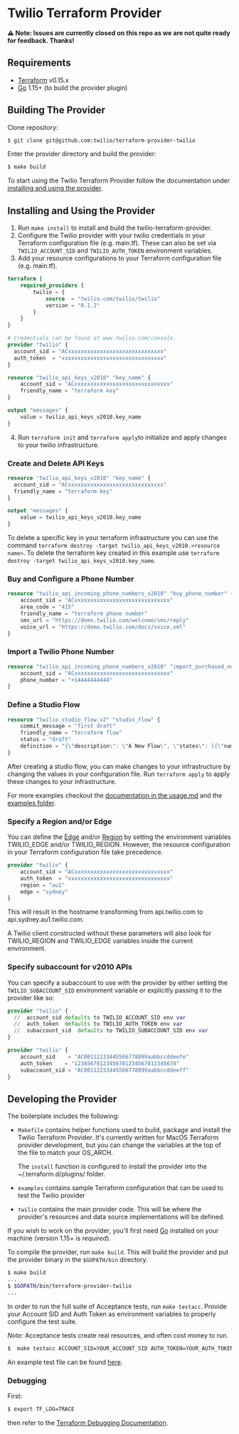 # Twilio Terraform Provider

**:warning:  Note: Issues are currently closed on this repo as we are not quite ready for feedback. Thanks!**

## Requirements

-	[Terraform](https://www.terraform.io/downloads.html) v0.15.x
-	[Go](https://golang.org/doc/install) 1.15+ (to build the provider plugin)

## Building The Provider

Clone repository:

```sh
$ git clone git@github.com:twilio/terraform-provider-twilio
```

Enter the provider directory and build the provider:

```sh
$ make build
```

To start using the Twilio Terraform Provider follow the documentation under [installing and using the provider](#installing-and-using-the-provider).

## Installing and Using the Provider
1. Run `make install` to install and build the twilio-terraform-provider.
2. Configure the Twilio provider with your twilio credentials in your Terraform configuration file (e.g. main.tf). These can also be set via `TWILIO_ACCOUNT_SID` and `TWILIO_AUTH_TOKEN` environment variables.
3. Add your resource configurations to your Terraform configuration file (e.g. main.tf).
```terraform
terraform {
    required_providers {
        twilio = {
            source  = "twilio.com/twilio/twilio"
            version = "0.1.2"
        }
    }
}

# Credentials can be found at www.twilio.com/console.
provider "twilio" {
  account_sid = "ACxxxxxxxxxxxxxxxxxxxxxxxxxxxxxx"
  auth_token  = "xxxxxxxxxxxxxxxxxxxxxxxxxxxxxxxx"
}

resource "twilio_api_keys_v2010" "key_name" {
    account_sid = "ACxxxxxxxxxxxxxxxxxxxxxxxxxxxxxx"
    friendly_name = "terraform key"
}

output "messages" {
    value = twilio_api_keys_v2010.key_name
}
```
4. Run `terraform init` and `terraform apply`to initialize and apply changes to your twilio infrastructure.

### Create and Delete API Keys
```terraform
resource "twilio_api_keys_v2010" "key_name" {
  account_sid = "ACxxxxxxxxxxxxxxxxxxxxxxxxxxxxxx"
  friendly_name = "terraform key"
}

output "messages" {
    value = twilio_api_keys_v2010.key_name
}
```
To delete a specific key in your terraform infrastructure you can use the command `terraform destroy -target twilio_api_keys_v2010.<resource name>`. To delete the terraform key created in this example use `terraform destroy -target twilio_api_keys_v2010.key_name`.

### Buy and Configure a Phone Number
```terraform
resource "twilio_api_incoming_phone_numbers_v2010" "buy_phone_number" {
    account_sid = "ACxxxxxxxxxxxxxxxxxxxxxxxxxxxxxx"
    area_code = "415"
    friendly_name = "terraform phone number"
    sms_url = "https://demo.twilio.com/welcome/sms/reply"
    voice_url = "https://demo.twilio.com/docs/voice.xml"
}
```
### Import a Twilio Phone Number
```terraform
resource "twilio_api_incoming_phone_numbers_v2010" "import_purchased_number" {
    account_sid = "ACxxxxxxxxxxxxxxxxxxxxxxxxxxxxxx"
    phone_number = "+14444444444"
}
```
### Define a Studio Flow
```terraform
resource "twilio_studio_flow_v2" "studio_flow" {
    commit_message = "first draft"
    friendly_name = "terraform flow"
    status = "draft"
    definition = "{\"description\": \"A New Flow\", \"states\": [{\"name\": \"Trigger\", \"type\": \"trigger\", \"transitions\": [], \"properties\": {\"offset\": {\"x\": 0, \"y\": 0}}}], \"initial_state\": \"Trigger\", \"flags\": {\"allow_concurrent_calls\": true}}"
}
```
After creating a studio flow, you can make changes to your infrastructure by changing the values in your configuration file. Run `terraform apply` to apply these changes to your infrastructure.

For more examples checkout the [documentation in the usage.md](usage.md) and the [examples folder](examples).

### Specify a Region and/or Edge

You can define the [Edge](https://www.twilio.com/docs/global-infrastructure/edge-locations#public-edge-locations) and/or [Region](https://www.twilio.com/docs/global-infrastructure/edge-locations/legacy-regions) by setting the environment variables TWILIO_EDGE and/or TWILIO_REGION. However, the resource configuration in your Terraform configuration file take precedence.

```terraform
provider "twilio" {
    account_sid = "ACxxxxxxxxxxxxxxxxxxxxxxxxxxxxxx"
    auth_token  = "xxxxxxxxxxxxxxxxxxxxxxxxxxxxxxxx"
    region = "au1"
    edge = "sydney"
}
```
This will result in the hostname transforming from api.twilio.com to api.sydney.au1.twilio.com.

A Twilio client constructed without these parameters will also look for TWILIO_REGION and TWILIO_EDGE variables inside the current environment.

### Specify subaccount for v2010 APIs

You can specify a subaccount to use with the provider by either setting the `TWILIO_SUBACCOUNT_SID` environment variable or explicitly passing it to the provider like so:

```terraform
provider "twilio" {
  //  account_sid defaults to TWILIO_ACCOUNT_SID env var
  //  auth_token  defaults to TWILIO_AUTH_TOKEN env var
  //  subaccount_sid  defaults to TWILIO_SUBACCOUNT_SID env var
}
```

```terraform
provider "twilio" {
    account_sid    = "AC00112233445566778899aabbccddeefe"
    auth_token    = "12345678123456781234567812345678"
    subaccount_sid = "AC00112233445566778899aabbccddeeff"
}
```

## Developing the Provider

The boilerplate includes the following:
- `Makefile` contains helper functions used to build, package and install the Twilio Terraform Provider. It's currently written for MacOS Terraform provider development, but you can change the variables at the top of the file to match your OS_ARCH.

  The `install` function is configured to install the provider into the ~/.terraform.d/plugins/ folder.
- `examples` contains sample Terraform configuration that can be used to test the Twilio provider
- `twilio` contains the main provider code. This will be where the provider's resources and data source implementations will be defined.

If you wish to work on the provider, you'll first need [Go](http://www.golang.org) installed on your machine (version 1.15+ is *required*).

To compile the provider, run `make build`. This will build the provider and put the provider binary in the `$GOPATH/bin` directory.

```sh
$ make build
...
$ $GOPATH/bin/terraform-provider-twilio
...
```

In order to run the full suite of Acceptance tests, run `make testacc`. Provide your Account SID and Auth Token as environment variables to properly configure the test suite.

*Note:* Acceptance tests create real resources, and often cost money to run.

```sh
$  make testacc ACCOUNT_SID=YOUR_ACCOUNT_SID AUTH_TOKEN=YOUR_AUTH_TOKEN
```

An example test file can be found [here](https://github.com/twilio/terraform-provider-twilio/blob/master/twilio/resource_taskrouter_workspace_test.go).

### Debugging
First:
```sh
$ export TF_LOG=TRACE
```
then refer to the [Terraform Debugging Documentation](https://www.terraform.io/docs/internals/debugging.html).
